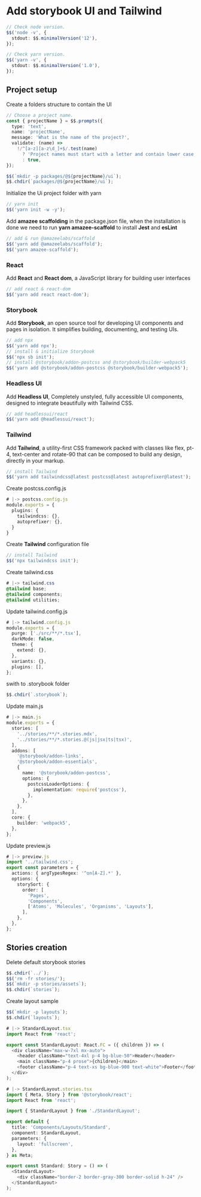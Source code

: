 # Add storybook UI and Tailwind

```typescript
// Check node version.
$$('node -v', {
  stdout: $$.minimalVersion('12'),
});

// Check yarn version.
$$('yarn -v', {
  stdout: $$.minimalVersion('1.0'),
});
```

## Project setup

Create a folders structure to contain the UI

```typescript
// Choose a project name.
const { projectName } = $$.prompts({
  type: 'text',
  name: 'projectName',
  message: 'What is the name of the project?',
  validate: (name) =>
    !/^[a-z][a-z\d_]+$/.test(name)
      ? 'Project names must start with a letter and contain lower case letters, numbers and underscores only.'
      : true,
});

$$(`mkdir -p packages/@${projectName}/ui`);
$$.chdir(`packages/@${projectName}/ui`);
```

Initialize the Ui project folder with yarn

```typescript
// yarn init
$$('yarn init -w -y');
```

Add **amazee scaffolding** in the package.json file, when the installation is
done we need to run **yarn amazee-scaffold** to install **Jest** and **esLint**

```typescript
// add & run @amazeelabs/scaffold
$$('yarn add @amazeelabs/scaffold');
$$('yarn amazee-scaffold');
```

### React

Add **React** and **React dom**, a JavaScript library for building user
interfaces

```typescript
// add react & react-dom
$$('yarn add react react-dom');
```

### Storybook

Add **Storybook**, an open source tool for developing UI components and pages in
isolation. It simplifies building, documenting, and testing UIs.

```typescript
// add npx
$$('yarn add npx');
// install & initialize Storybook
$$('npx sb init');
// install @storybook/addon-postcss and @storybook/builder-webpack5
$$('yarn add @storybook/addon-postcss @storybook/builder-webpack5');
```

### Headless UI

Add **Headless UI**, Completely unstyled, fully accessible UI components,
designed to integrate beautifully with Tailwind CSS.

```typescript
// add headlessui/react
$$('yarn add @headlessui/react');
```

### Tailwind

Add **Tailwind**, a utility-first CSS framework packed with classes like flex,
pt-4, text-center and rotate-90 that can be composed to build any design,
directly in your markup.

```typescript
// install Tailwind
$$('yarn add tailwindcss@latest postcss@latest autoprefixer@latest');
```

Create postcss.config.js

```typescript
# |-> postcss.config.js
module.exports = {
  plugins: {
    tailwindcss: {},
    autoprefixer: {},
  }
}
```

Create **Tailwind** configuration file

```typescript
// install Tailwind
$$('npx tailwindcss init');
```

Create tailwind.css

```css
# |-> tailwind.css
@tailwind base;
@tailwind components;
@tailwind utilities;
```

Update tailwind.config.js

```typescript
# |-> tailwind.config.js
module.exports = {
  purge: ['./src/**/*.tsx'],
  darkMode: false,
  theme: {
    extend: {},
  },
  variants: {},
  plugins: [],
};
```

swith to .storybook folder

```typescript
$$.chdir(`.storybook`);
```

Update main.js

```typescript
# |-> main.js
module.exports = {
  stories: [
    '../stories/**/*.stories.mdx',
    '../stories/**/*.stories.@(js|jsx|ts|tsx)',
  ],
  addons: [
    '@storybook/addon-links',
    '@storybook/addon-essentials',
    {
      name: '@storybook/addon-postcss',
      options: {
        postcssLoaderOptions: {
          implementation: require('postcss'),
        },
      },
    },
  ],
  core: {
    builder: 'webpack5',
  },
};
```

Update preview.js

```typescript
# |-> preview.js
import '../tailwind.css';
export const parameters = {
  actions: { argTypesRegex: '^on[A-Z].*' },
  options: {
    storySort: {
      order: [
        'Pages',
        'Components',
        ['Atoms', 'Molecules', 'Organisms', 'Layouts'],
      ],
    },
  },
};
```

## Stories creation

Delete default storybook stories

```typescript
$$.chdir(`../`);
$$('rm -fr stories/');
$$(`mkdir -p stories/assets`);
$$.chdir(`stories`);
```

Create layout sample

```typescript
$$(`mkdir -p layouts`);
$$.chdir(`layouts`);
```

```typescript
# |-> StandardLayout.tsx
import React from 'react';

export const StandardLayout: React.FC = ({ children }) => (
  <div className="max-w-7xl mx-auto">
    <header className="text-4xl p-4 bg-blue-50">Header</header>
    <main className="p-4 prose">{children}</main>
    <footer className="p-4 text-xs bg-blue-900 text-white">Footer</footer>
  </div>
);
```

```typescript
# |-> StandardLayout.stories.tsx
import { Meta, Story } from '@storybook/react';
import React from 'react';

import { StandardLayout } from './StandardLayout';

export default {
  title: 'Components/Layouts/Standard',
  component: StandardLayout,
  parameters: {
    layout: 'fullscreen',
  },
} as Meta;

export const Standard: Story = () => (
  <StandardLayout>
    <div className="border-2 border-gray-300 border-solid h-24" />
  </StandardLayout>
);
```
